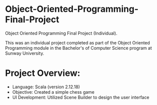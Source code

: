 # Object-Oriented-Programming-Final-Project
Object Oriented Programming Final Project (Individual).

This was an individual project completed as part of the Object Oriented Programming module in the Bachelor's of Computer Science program at Sunway University.

# Project Overview:
- Language: Scala (version 2.12.18)
- Objective: Created a simple chess game
- UI Development: Utilized Scene Builder to design the user interface
